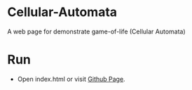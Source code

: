 # Cellular-Automata
A web page for demonstrate game-of-life (Cellular Automata)

# Run
- Open index.html or visit [Github Page](https://dooomino.github.io/Cellular-Automata/).
